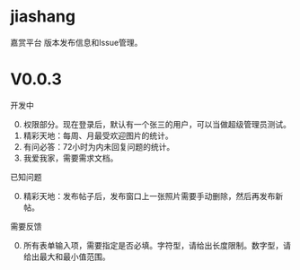 # jiashang
嘉赏平台 版本发布信息和Issue管理。

###
V0.0.3
================================
开发中

0. 权限部分。现在登录后，默认有一个张三的用户，可以当做超级管理员测试。
0. 精彩天地：每周、月最受欢迎图片的统计。
0. 有问必答：72小时为内未回复问题的统计。
0. 我爱我家，需要需求文档。

已知问题

0. 精彩天地：发布帖子后，发布窗口上一张照片需要手动删除，然后再发布新帖。

需要反馈

0. 所有表单输入项，需要指定是否必填。字符型，请给出长度限制。数字型，请给出最大和最小值范围。
